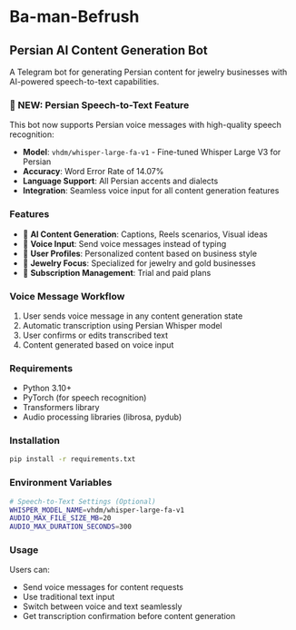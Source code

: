 # Ba-man-Befrush

## Persian AI Content Generation Bot

A Telegram bot for generating Persian content for jewelry businesses with AI-powered speech-to-text capabilities.

### 🎤 NEW: Persian Speech-to-Text Feature

This bot now supports Persian voice messages with high-quality speech recognition:

- **Model**: `vhdm/whisper-large-fa-v1` - Fine-tuned Whisper Large V3 for Persian
- **Accuracy**: Word Error Rate of 14.07%
- **Language Support**: All Persian accents and dialects
- **Integration**: Seamless voice input for all content generation features

### Features

- 🧠 **AI Content Generation**: Captions, Reels scenarios, Visual ideas
- 🎤 **Voice Input**: Send voice messages instead of typing
- 📱 **User Profiles**: Personalized content based on business style
- 💎 **Jewelry Focus**: Specialized for jewelry and gold businesses
- 🔁 **Subscription Management**: Trial and paid plans

### Voice Message Workflow

1. User sends voice message in any content generation state
2. Automatic transcription using Persian Whisper model
3. User confirms or edits transcribed text
4. Content generated based on voice input

### Requirements

- Python 3.10+
- PyTorch (for speech recognition)
- Transformers library
- Audio processing libraries (librosa, pydub)

### Installation

```bash
pip install -r requirements.txt
```

### Environment Variables

```bash
# Speech-to-Text Settings (Optional)
WHISPER_MODEL_NAME=vhdm/whisper-large-fa-v1
AUDIO_MAX_FILE_SIZE_MB=20
AUDIO_MAX_DURATION_SECONDS=300
```

### Usage

Users can:
- Send voice messages for content requests
- Use traditional text input
- Switch between voice and text seamlessly
- Get transcription confirmation before content generation